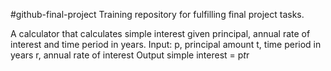 #github-final-project
 Training repository for fulfilling final project tasks.

 A calculator that calculates simple interest given principal, annual rate of interest and time period in years.
Input:
   p, principal amount
   t, time period in years
   r, annual rate of interest
Output
   simple interest = p*t*r
